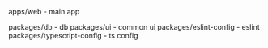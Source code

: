 apps/web - main app

packages/db - db
packages/ui - common ui
packages/eslint-config - eslint
packages/typescript-config - ts config
